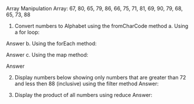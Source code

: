 Array Manipulation
Array: 67, 80, 65, 79, 86, 66, 75, 71, 81, 69, 90, 79, 68, 65, 73, 88

1. Convert numbers to Alphabet using the fromCharCode method
a. Using a for loop:

Answer
b. Using the forEach method:

Answer
c. Using the map method:

Answer

2. Display numbers below showing only numbers that are greater than 72 and less then 88 (inclusive) using the filter method
Answer:

3. Display the product of all numbers using reduce
Answer: